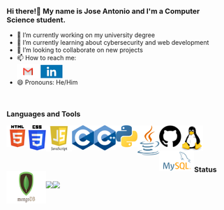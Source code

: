 ### Hi there!👋 My name is Jose Antonio and I'm a Computer Science student.
- 🔭 I’m currently working on my university degree
- 🌱 I’m currently learning about cybersecurity and web development
- 👯 I’m looking to collaborate on new projects 
- 📫 How to reach me:  
<a href="mailto:joseantonio.santacruz00@gmail.com"><img align="center" src="images/gmail.png" width="50" /></a>
<a href="https://www.linkedin.com/in/jos%C3%A9-antonio-santacruz-gallego-3a3177185/"><img align="center" src="images/linkedin.jpg" width="50" /></a>
- 😄 Pronouns: He/Him
<br>

### Languages and Tools
<img align="left" src="images/html.png" width="50">
<img align="left" src="images/css.png" width="40">
<img align="left" src="images/js.png" width="60">
<img align="left" src="images/c.png" width="50">
<img align="left" src="images/c++.png" width="50">
<img align="left" src="images/python.png" width="50">
<img align="left" src="images/java.png" width="50">
<img align="left" src="images/github.png" width="50">
<img align="left" src="images/linux.png" width="50">
<img align="left" src="images/mysql.png" width="80">
<img align="left" src="images/mongo.png" width="90"><br>
<br>
<br>
<br>


### Status
<img align="left" src="https://github-readme-stats.vercel.app/api?username=JASantacruz&show_icons=true&hide_border=true&theme=cobalt" />
<img align="left" src="https://github-readme-stats.vercel.app/api/top-langs/?username=JASantacruz&hide_border=true&theme=cobalt" />
